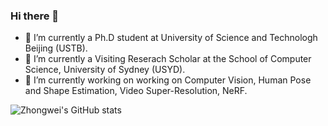 ### Hi there 👋

- 🔭 I’m currently a Ph.D student at University of Science and Technologh Beijing (USTB).
- 🔭 I’m currently a Visiting Reserach Scholar at the School of Computer Science, University of Sydney (USYD).
- 🔭 I’m currently working on working on Computer Vision, Human Pose and Shape Estimation, Video Super-Resolution, NeRF.

![Zhongwei's GitHub stats](https://github-readme-stats.vercel.app/api?username=qiuzhongwei-USTB&count_private=true&show_icons=true&theme=radical)

<!-- ![Anurag's GitHub stats](https://github-readme-stats.vercel.app/api?username=anuraghazra&show_icons=true&theme=radical) -->





<!--
**qiuzhongwei-USTB/qiuzhongwei-USTB** is a ✨ _special_ ✨ repository because its `README.md` (this file) appears on your GitHub profile.

Here are some ideas to get you started:

- 🔭 I’m currently working on ...
- 🌱 I’m currently learning ...
- 👯 I’m looking to collaborate on ...
- 🤔 I’m looking for help with ...
- 💬 Ask me about ...
- 📫 How to reach me: ...
- 😄 Pronouns: ...
- ⚡ Fun fact: ...
-->
